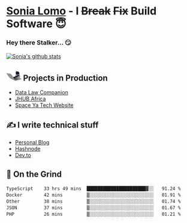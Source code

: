 # [Sonia Lomo](https://sonylomo.github.io/) - I ~~Break~~ ~~Fix~~ Build Software 😇
### Hey there Stalker... 😏 

<a href="https://github.com/sonylomo/github-readme-stats">
  <img align="center" src="https://media.giphy.com/media/lU05nFSW6Y2A/giphy.gif" alt="Sonia's github stats" />
</a>

## <img src="assets/devcat.gif" width="40"> Projects in Production
- [Data Law Companion](https://datalawcompanion.org/)
- [JHUB Africa](https://jhubafrica.com/)
- [Space Ya Tech Website](https://www.spaceyatech.com/)

## ✍️ I write technical stuff
- [Personal Blog](https://sonylomo-github-io.vercel.app/blog)
- [Hashnode](https://sonylomo.hashnode.dev/)
- [Dev.to](https://dev.to/sonylomo)

## 🤡 On the Grind
<!--START_SECTION:waka-->

```txt
TypeScript    33 hrs 49 mins  ██████████████████████▓░░   91.24 %
Docker        42 mins         ▒░░░░░░░░░░░░░░░░░░░░░░░░   01.91 %
Other         38 mins         ▒░░░░░░░░░░░░░░░░░░░░░░░░   01.74 %
JSON          37 mins         ▒░░░░░░░░░░░░░░░░░░░░░░░░   01.67 %
PHP           26 mins         ▒░░░░░░░░░░░░░░░░░░░░░░░░   01.21 %
```

<!--END_SECTION:waka-->
